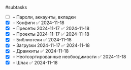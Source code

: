 #subtasks

- [ ] – Пароли, аккаунты, вкладки
- [x] – Конфиги ✅ 2024-11-18
- [x] – Пресеты 2024-11-17 ✅ 2024-11-18
- [x] – Проекты 2024-11-17 ✅ 2024-11-18
- [x] – Библиотеки ✅ 2024-11-18
- [x] – Загрузки 2024-11-17 ✅ 2024-11-18
- [x] – Драмкиты ✅ 2024-11-18
- [x] – Неотсортированные необходимости ✅ 2024-11-18
- [x] – Шлак ✅ 2024-11-18